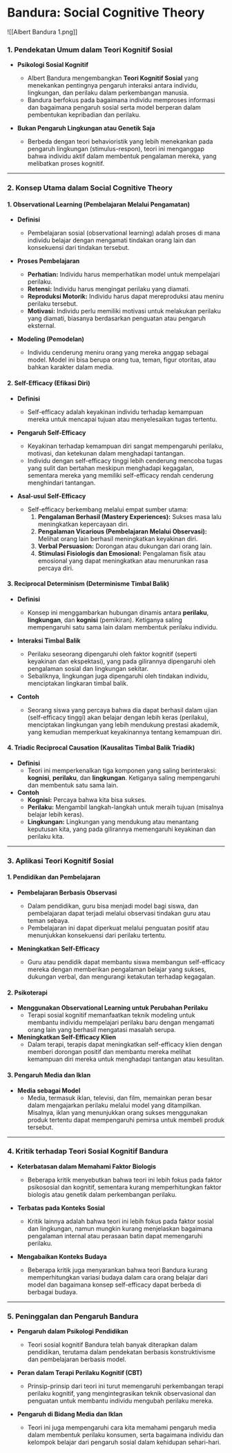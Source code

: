 

# **Bandura: Social Cognitive Theory**
![[Albert Bandura 1.png]]

### 1. Pendekatan Umum dalam Teori Kognitif Sosial

- **Psikologi Sosial Kognitif**
    
    - Albert Bandura mengembangkan **Teori Kognitif Sosial** yang menekankan pentingnya pengaruh interaksi antara individu, lingkungan, dan perilaku dalam perkembangan manusia.
    - Bandura berfokus pada bagaimana individu memproses informasi dan bagaimana pengaruh sosial serta model berperan dalam pembentukan kepribadian dan perilaku.
- **Bukan Pengaruh Lingkungan atau Genetik Saja**
    
    - Berbeda dengan teori behavioristik yang lebih menekankan pada pengaruh lingkungan (stimulus-respon), teori ini menganggap bahwa individu aktif dalam membentuk pengalaman mereka, yang melibatkan proses kognitif.

---

### 2. Konsep Utama dalam Social Cognitive Theory

#### 1. Observational Learning (Pembelajaran Melalui Pengamatan)

- **Definisi**
    
    - Pembelajaran sosial (observational learning) adalah proses di mana individu belajar dengan mengamati tindakan orang lain dan konsekuensi dari tindakan tersebut.
- **Proses Pembelajaran**
    
    - **Perhatian:** Individu harus memperhatikan model untuk mempelajari perilaku.
    - **Retensi:** Individu harus mengingat perilaku yang diamati.
    - **Reproduksi Motorik:** Individu harus dapat mereproduksi atau meniru perilaku tersebut.
    - **Motivasi:** Individu perlu memiliki motivasi untuk melakukan perilaku yang diamati, biasanya berdasarkan penguatan atau pengaruh eksternal.
- **Modeling (Pemodelan)**
    
    - Individu cenderung meniru orang yang mereka anggap sebagai model. Model ini bisa berupa orang tua, teman, figur otoritas, atau bahkan karakter dalam media.

#### 2. Self-Efficacy (Efikasi Diri)

- **Definisi**
    
    - Self-efficacy adalah keyakinan individu terhadap kemampuan mereka untuk mencapai tujuan atau menyelesaikan tugas tertentu.
- **Pengaruh Self-Efficacy**
    
    - Keyakinan terhadap kemampuan diri sangat mempengaruhi perilaku, motivasi, dan ketekunan dalam menghadapi tantangan.
    - Individu dengan self-efficacy tinggi lebih cenderung mencoba tugas yang sulit dan bertahan meskipun menghadapi kegagalan, sementara mereka yang memiliki self-efficacy rendah cenderung menghindari tantangan.
- **Asal-usul Self-Efficacy**
    
    - Self-efficacy berkembang melalui empat sumber utama:
        1. **Pengalaman Berhasil (Mastery Experiences):** Sukses masa lalu meningkatkan kepercayaan diri.
        2. **Pengalaman Vicarious (Pembelajaran Melalui Observasi):** Melihat orang lain berhasil meningkatkan keyakinan diri.
        3. **Verbal Persuasion:** Dorongan atau dukungan dari orang lain.
        4. **Stimulasi Fisiologis dan Emosional:** Pengalaman fisik atau emosional yang dapat meningkatkan atau menurunkan rasa percaya diri.

#### 3. Reciprocal Determinism (Determinisme Timbal Balik)

- **Definisi**
    
    - Konsep ini menggambarkan hubungan dinamis antara **perilaku**, **lingkungan**, dan **kognisi** (pemikiran). Ketiganya saling mempengaruhi satu sama lain dalam membentuk perilaku individu.
- **Interaksi Timbal Balik**
    
    - Perilaku seseorang dipengaruhi oleh faktor kognitif (seperti keyakinan dan ekspektasi), yang pada gilirannya dipengaruhi oleh pengalaman sosial dan lingkungan sekitar.
    - Sebaliknya, lingkungan juga dipengaruhi oleh tindakan individu, menciptakan lingkaran timbal balik.
- **Contoh**
    
    - Seorang siswa yang percaya bahwa dia dapat berhasil dalam ujian (self-efficacy tinggi) akan belajar dengan lebih keras (perilaku), menciptakan lingkungan yang lebih mendukung prestasi akademik, yang kemudian memperkuat keyakinannya tentang kemampuan diri.

#### 4. Triadic Reciprocal Causation (Kausalitas Timbal Balik Triadik)

- **Definisi**
    - Teori ini memperkenalkan tiga komponen yang saling berinteraksi: **kognisi**, **perilaku**, dan **lingkungan**. Ketiganya saling mempengaruhi dan membentuk satu sama lain.
- **Contoh**
    - **Kognisi:** Percaya bahwa kita bisa sukses.
    - **Perilaku:** Mengambil langkah-langkah untuk meraih tujuan (misalnya belajar lebih keras).
    - **Lingkungan:** Lingkungan yang mendukung atau menantang keputusan kita, yang pada gilirannya memengaruhi keyakinan dan perilaku kita.

---

### 3. Aplikasi Teori Kognitif Sosial

#### 1. Pendidikan dan Pembelajaran

- **Pembelajaran Berbasis Observasi**
    
    - Dalam pendidikan, guru bisa menjadi model bagi siswa, dan pembelajaran dapat terjadi melalui observasi tindakan guru atau teman sebaya.
    - Pembelajaran ini dapat diperkuat melalui penguatan positif atau menunjukkan konsekuensi dari perilaku tertentu.
- **Meningkatkan Self-Efficacy**
    
    - Guru atau pendidik dapat membantu siswa membangun self-efficacy mereka dengan memberikan pengalaman belajar yang sukses, dukungan verbal, dan mengurangi ketakutan terhadap kegagalan.

#### 2. Psikoterapi

- **Menggunakan Observational Learning untuk Perubahan Perilaku**
    - Terapi sosial kognitif memanfaatkan teknik modeling untuk membantu individu mempelajari perilaku baru dengan mengamati orang lain yang berhasil mengatasi masalah serupa.
- **Meningkatkan Self-Efficacy Klien**
    - Dalam terapi, terapis dapat meningkatkan self-efficacy klien dengan memberi dorongan positif dan membantu mereka melihat kemampuan diri mereka untuk menghadapi tantangan atau kesulitan.

#### 3. Pengaruh Media dan Iklan

- **Media sebagai Model**
    - Media, termasuk iklan, televisi, dan film, memainkan peran besar dalam mengajarkan perilaku melalui model yang ditampilkan. Misalnya, iklan yang menunjukkan orang sukses menggunakan produk tertentu dapat mempengaruhi pemirsa untuk membeli produk tersebut.

---

### 4. Kritik terhadap Teori Sosial Kognitif Bandura

- **Keterbatasan dalam Memahami Faktor Biologis**
    
    - Beberapa kritik menyebutkan bahwa teori ini lebih fokus pada faktor psikososial dan kognitif, sementara kurang memperhitungkan faktor biologis atau genetik dalam perkembangan perilaku.
- **Terbatas pada Konteks Sosial**
    
    - Kritik lainnya adalah bahwa teori ini lebih fokus pada faktor sosial dan lingkungan, namun mungkin kurang menjelaskan bagaimana pengalaman internal atau perasaan batin dapat memengaruhi perilaku.
- **Mengabaikan Konteks Budaya**
    
    - Beberapa kritik juga menyarankan bahwa teori Bandura kurang memperhitungkan variasi budaya dalam cara orang belajar dari model dan bagaimana konsep self-efficacy dapat berbeda di berbagai budaya.

---

### 5. Peninggalan dan Pengaruh Bandura

- **Pengaruh dalam Psikologi Pendidikan**
    
    - Teori sosial kognitif Bandura telah banyak diterapkan dalam pendidikan, terutama dalam pendekatan berbasis konstruktivisme dan pembelajaran berbasis model.
- **Peran dalam Terapi Perilaku Kognitif (CBT)**
    
    - Prinsip-prinsip dari teori ini turut memengaruhi perkembangan terapi perilaku kognitif, yang mengintegrasikan teknik observasional dan penguatan untuk membantu individu mengubah perilaku mereka.
- **Pengaruh di Bidang Media dan Iklan**
    
    - Teori ini juga mempengaruhi cara kita memahami pengaruh media dalam membentuk perilaku konsumen, serta bagaimana individu dan kelompok belajar dari pengaruh sosial dalam kehidupan sehari-hari.